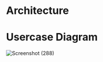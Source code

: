 # Architecture
# Usercase Diagram
![Screenshot (288)](https://user-images.githubusercontent.com/89648059/132345775-4986f72c-3585-460e-b697-b9fb82ec0d17.png)

